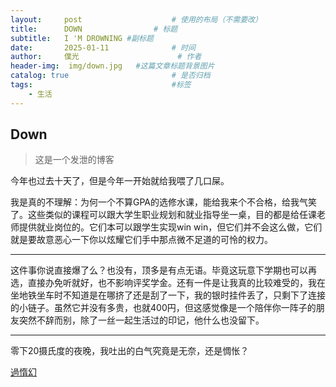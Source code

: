```yaml
---
layout:     post   				    # 使用的布局（不需要改）
title:      DOWN 				# 标题 
subtitle:   I 'M DROWNING #副标题
date:       2025-01-11 				# 时间
author:     僕光 						# 作者
header-img:  img/down.jpg	#这篇文章标题背景图片
catalog: true 						# 是否归档
tags:								#标签
    - 生活
---
```


## Down
>这是一个发泄的博客

今年也过去十天了，但是今年一开始就给我喂了几口屎。

我是真的不理解：为何一个不算GPA的选修水课，能给我来个不合格，给我气笑了。这些类似的课程可以跟大学生职业规划和就业指导坐一桌，目的都是给任课老师提供就业岗位的。它们本可以跟学生实现win win，但它们并不会这么做，它们就是要故意恶心一下你以炫耀它们手中那点微不足道的可怜的权力。

---

这件事你说直接爆了么？也没有，顶多是有点无语。毕竟这玩意下学期也可以再选，直接办免听就好，也不影响评奖学金。还有一件是让我真的比较难受的，我在坐地铁坐车时不知道是在哪挤了还是刮了一下，我的银时挂件丢了，只剩下了连接的小链子。虽然它并没有多贵，也就400円，但这感觉像是一个陪伴你一阵子的朋友突然不辞而别，除了一丝一起生活过的印记，他什么也没留下。

---

零下20摄氏度的夜晚，我吐出的白气究竟是无奈，还是惆怅？

[過惰幻](https://music.163.com/#/playlist?id=2115581874&_hash=songlist-2624596336)
